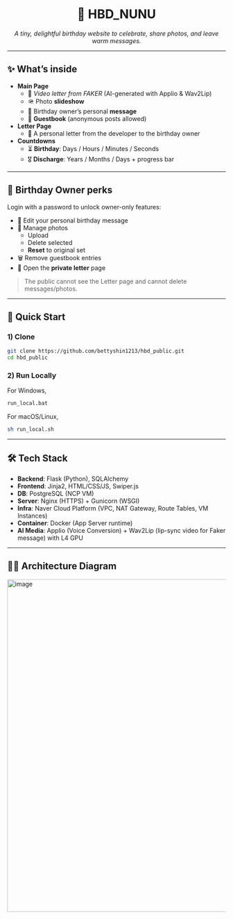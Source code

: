 <!-- Hero -->
<h1 align="center">🎂 HBD_NUNU</h1>
<p align="center">
  <i>A tiny, delightful birthday website to celebrate, share photos, and leave warm messages.</i>
</p>

---

## ✨ What’s inside

- **Main Page**
  - 🎥 *Video letter from FAKER* (AI-generated with Applio & Wav2Lip)
  - 🪖 Photo **slideshow**
  - 💌 Birthday owner’s personal **message**
  - 📝 **Guestbook** (anonymous posts allowed)
- **Letter Page**
  - 💌 A personal letter from the developer to the birthday owner
- **Countdowns**
  - ⏳ **Birthday**: Days / Hours / Minutes / Seconds
  - 🎖 **Discharge**: Years / Months / Days + progress bar

---

## 🔐 Birthday Owner perks

Login with a password to unlock owner-only features:

- 💬 Edit your personal birthday message  
- 📸 Manage photos  
  - Upload
  - Delete selected
  - **Reset** to original set
- 🗑 Remove guestbook entries  
- 💌 Open the **private letter** page

> The public cannot see the Letter page and cannot delete messages/photos.

---

## 🚀 Quick Start

### 1) Clone
```bash
git clone https://github.com/bettyshin1213/hbd_public.git
cd hbd_public
```

### 2) Run Locally
For Windows,
```bash
run_local.bat
```
For macOS/Linux,
```bash
sh run_local.sh
```

---

## 🛠 Tech Stack

- **Backend**: Flask (Python), SQLAlchemy  
- **Frontend**: Jinja2, HTML/CSS/JS, Swiper.js  
- **DB**: PostgreSQL (NCP VM)
- **Server**: Nginx (HTTPS) + Gunicorn (WSGI)  
- **Infra**: Naver Cloud Platform (VPC, NAT Gateway, Route Tables, VM Instances)  
- **Container**: Docker (App Server runtime)  
- **AI Media**: Applio (Voice Conversion) + Wav2Lip (lip-sync video for Faker message) with L4 GPU

---

## 👩‍💻 Architecture Diagram

<img width="847" height="765" alt="image" src="https://github.com/user-attachments/assets/07cbaadd-19b1-4a62-8569-745ca80295be" />

